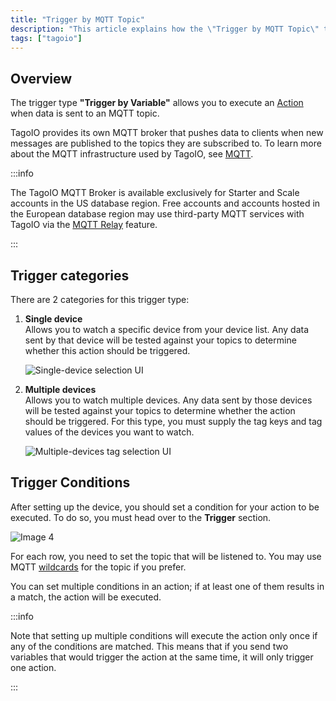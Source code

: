 ```yaml
---
title: "Trigger by MQTT Topic"
description: "This article explains how the \"Trigger by MQTT Topic\" trigger works in TagoIO, describes broker availability restrictions, and details the two trigger categories—Single device and Multiple devices—used to watch incoming MQTT data."
tags: ["tagoio"]
---
```

## Overview
The trigger type **"Trigger by Variable"** allows you to execute an [Action](/docs/tagoio/actions/) when data is sent to an MQTT topic.

TagoIO provides its own MQTT broker that pushes data to clients when new messages are published to the topics they are subscribed to. To learn more about the MQTT infrastructure used by TagoIO, see [MQTT](/docs/tagoio/integrations/networks/mqtt).

:::info

The TagoIO MQTT Broker is available exclusively for Starter and Scale accounts in the US database region. Free accounts and accounts hosted in the European database region may use third-party MQTT services with TagoIO via the [MQTT Relay](/docs/tagoio/integrations/networks/mqtt/connecting-your-mqtt-broker-to-tagoio) feature.

:::

## Trigger categories
There are 2 categories for this trigger type:

1. **Single device**  
   Allows you to watch a specific device from your device list. Any data sent by that device will be tested against your topics to determine whether this action should be triggered.

   ![Single-device selection UI](/docs_imagem/tagoio/trigger-by-mqtt-topic-2.png)

2. **Multiple devices**  
   Allows you to watch multiple devices. Any data sent by those devices will be tested against your topics to determine whether the action should be triggered. For this type, you must supply the tag keys and tag values of the devices you want to watch.

   ![Multiple-devices tag selection UI](/docs_imagem/tagoio/trigger-by-mqtt-topic-2.png)

## Trigger Conditions
After setting up the device, you should set a condition for your action to be executed. To do so, you must head over to the **Trigger** section.

![Image 4](/docs_imagem/tagoio/1588075755429-J4Y.png)

For each row, you need to set the topic that will be listened to. You may use MQTT [wildcards](/docs/tagoio/integrations/networks/mqtt/) for the topic if you prefer.

You can set multiple conditions in an action; if at least one of them results in a match, the action will be executed.

:::info

Note that setting up multiple conditions will execute the action only once if any of the conditions are matched. This means that if you send two variables that would trigger the action at the same time, it will only trigger one action.

:::